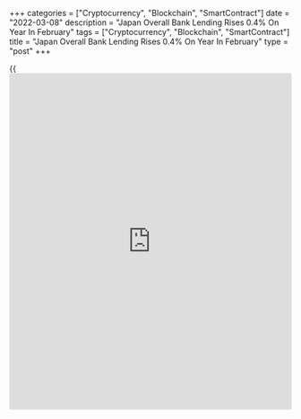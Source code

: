 +++
categories = ["Cryptocurrency", "Blockchain", "SmartContract"]
date = "2022-03-08"
description = "Japan Overall Bank Lending Rises 0.4% On Year In February"
tags = ["Cryptocurrency", "Blockchain", "SmartContract"]
title = "Japan Overall Bank Lending Rises 0.4% On Year In February"
type = "post"
+++

{{<iframe id="large-banner" src="https://www.bounty.group/#slide=28.0" width="100%" height="600" scrolling="no" style="border: 0px solid rgb(216, 221, 230); border-radius: 3px;">}}

The value of overall bank lending in Japan was up 0.4 percent on year in
February, the Bank of Japan said on Tuesday - coming in at 580.048
billion yen.

That follows the downwardly revised 0.5 percent increase in January
(originally 0.6 percent).

Excluding trusts, bank lending was up 0.3 percent on year to 503.822
billion yen, down from 0.5 percent in the previous month. Lending from
trusts gained 0.5 percent on year to 76.225 billion yen, easing from 0.6
percent a month earlier.

Lending from foreign banks jumped 3.2 percent on year to 3.373 billion
yen after sinking 2.5 percent in January.

For comments and feedback [contact](https://www.playgroundfx.com/contact/): editorial@rtt[news](https://www.letsplayfx.com/blog/forex-news-website/).com

[Economic News][1]

 **What parts of the world are seeing the best (and worst) economic
performances lately? Click[here][2] to check out our [Econ Scorecard][2]
and find out! See up-to-the-moment [ranking](https://www.playgroundfx.com/blog/crypto-exchange-ranking/)s for the best and worst
performers in [GDP][3], [unemployment rate][4], [inflation][5] and much
more.**

   1. www.rtt[news](https://www.letsplayfx.com/blog/forex-news-website/).com/Content/EconomicNews.aspx
   2. www.rtt[news](https://www.letsplayfx.com/blog/forex-news-website/).com/economic-scorecard/world-rank/unemployment-rate/highest-performance.aspx
   3. www.rtt[news](https://www.letsplayfx.com/blog/forex-news-website/).com/economic-scorecard/world-rank/GDP/highest-performance.aspx
   4. www.rtt[news](https://www.letsplayfx.com/blog/forex-news-website/).com/economic-scorecard/world-rank/unemployment-rate/lowest-performance.aspx
   5. www.rtt[news](https://www.letsplayfx.com/blog/forex-news-website/).com/economic-scorecard/world-rank/CPI/highest-performance.aspx